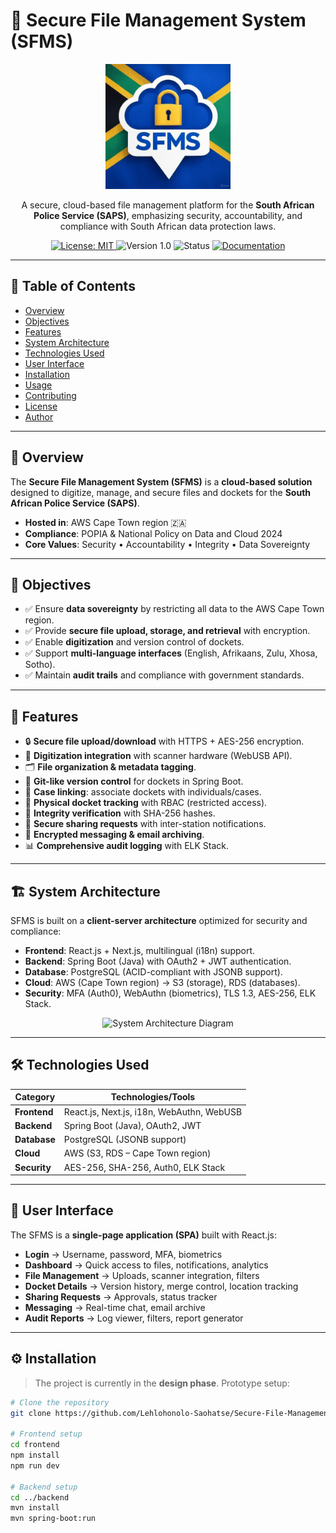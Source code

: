 # 🔐 Secure File Management System (SFMS)

<p align="center">
  <img src="https://github.com/Lehlohonolo-Saohatse/Secure-File-Management-System/raw/main/logo.jpg" alt="SFMS Logo" width="200"/>
</p>

<p align="center">
  A secure, cloud-based file management platform for the <b>South African Police Service (SAPS)</b>, emphasizing security, accountability, and compliance with South African data protection laws.
</p>

<p align="center">
  <a href="https://opensource.org/licenses/MIT">
    <img src="https://img.shields.io/badge/License-MIT-yellow.svg" alt="License: MIT"/>
  </a>
  <img src="https://img.shields.io/badge/Version-1.0-blue.svg" alt="Version 1.0"/>
  <img src="https://img.shields.io/badge/Status-Design%20Phase-orange" alt="Status"/>
  <a href="sfms/File_Management_System.pdf">
    <img src="https://img.shields.io/badge/Docs-PDF-blueviolet?logo=adobeacrobatreader&logoColor=white" alt="Documentation"/>
  </a>
</p>


---

## 📑 Table of Contents
- [Overview](#overview)
- [Objectives](#objectives)
- [Features](#features)
- [System Architecture](#system-architecture)
- [Technologies Used](#technologies-used)
- [User Interface](#user-interface)
- [Installation](#installation)
- [Usage](#usage)
- [Contributing](#contributing)
- [License](#license)
- [Author](#author)

---

## 📝 Overview
The **Secure File Management System (SFMS)** is a **cloud-based solution** designed to digitize, manage, and secure files and dockets for the **South African Police Service (SAPS)**.  

- **Hosted in**: AWS Cape Town region 🇿🇦  
- **Compliance**: POPIA & National Policy on Data and Cloud 2024  
- **Core Values**: Security • Accountability • Integrity • Data Sovereignty  

---

## 🎯 Objectives
- ✅ Ensure **data sovereignty** by restricting all data to the AWS Cape Town region.  
- ✅ Provide **secure file upload, storage, and retrieval** with encryption.  
- ✅ Enable **digitization** and version control of dockets.  
- ✅ Support **multi-language interfaces** (English, Afrikaans, Zulu, Xhosa, Sotho).  
- ✅ Maintain **audit trails** and compliance with government standards.  

---

## 🚀 Features
- 🔒 **Secure file upload/download** with HTTPS + AES-256 encryption.  
- 📠 **Digitization integration** with scanner hardware (WebUSB API).  
- 🗂️ **File organization & metadata tagging**.  
- 🔄 **Git-like version control** for dockets in Spring Boot.  
- 👥 **Case linking**: associate dockets with individuals/cases.  
- 📍 **Physical docket tracking** with RBAC (restricted access).  
- 🧾 **Integrity verification** with SHA-256 hashes.  
- 🔗 **Secure sharing requests** with inter-station notifications.  
- 💬 **Encrypted messaging & email archiving**.  
- 📊 **Comprehensive audit logging** with ELK Stack.  

---

## 🏗️ System Architecture
SFMS is built on a **client-server architecture** optimized for security and compliance:  

- **Frontend**: React.js + Next.js, multilingual (i18n) support.  
- **Backend**: Spring Boot (Java) with OAuth2 + JWT authentication.  
- **Database**: PostgreSQL (ACID-compliant with JSONB support).  
- **Cloud**: AWS (Cape Town region) → S3 (storage), RDS (databases).  
- **Security**: MFA (Auth0), WebAuthn (biometrics), TLS 1.3, AES-256, ELK Stack.  

<p align="center">
  <img src="https://via.placeholder.com/800x400?text=System+Architecture+Diagram" alt="System Architecture Diagram"/>
</p>

---

## 🛠️ Technologies Used

| Category      | Technologies/Tools                          |
|---------------|---------------------------------------------|
| **Frontend**  | React.js, Next.js, i18n, WebAuthn, WebUSB   |
| **Backend**   | Spring Boot (Java), OAuth2, JWT             |
| **Database**  | PostgreSQL (JSONB support)                  |
| **Cloud**     | AWS (S3, RDS – Cape Town region)            |
| **Security**  | AES-256, SHA-256, Auth0, ELK Stack          |

---

## 🎨 User Interface
The SFMS is a **single-page application (SPA)** built with React.js:  

- **Login** → Username, password, MFA, biometrics  
- **Dashboard** → Quick access to files, notifications, analytics  
- **File Management** → Uploads, scanner integration, filters  
- **Docket Details** → Version history, merge control, location tracking  
- **Sharing Requests** → Approvals, status tracker  
- **Messaging** → Real-time chat, email archive  
- **Audit Reports** → Log viewer, filters, report generator  

---

## ⚙️ Installation
> The project is currently in the **design phase**. Prototype setup:  

```bash
# Clone the repository
git clone https://github.com/Lehlohonolo-Saohatse/Secure-File-Management-System.git

# Frontend setup
cd frontend
npm install
npm run dev

# Backend setup
cd ../backend
mvn install
mvn spring-boot:run
